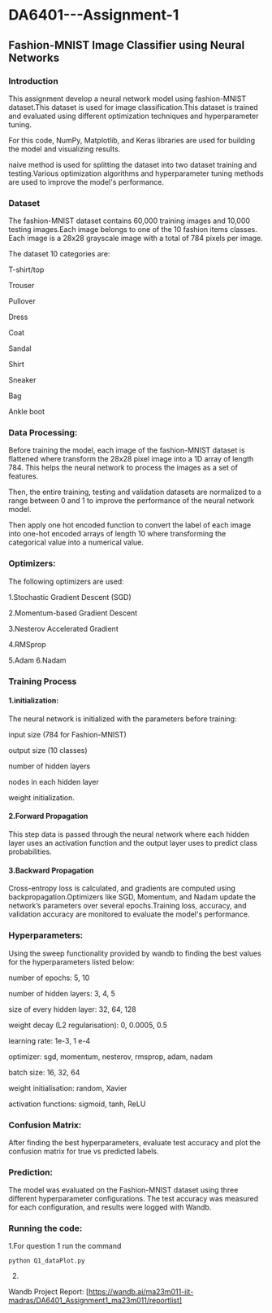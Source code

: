 # DA6401---Assignment-1

## Fashion-MNIST Image Classifier using Neural Networks

### Introduction
This assignment develop a neural network model using fashion-MNIST dataset.This dataset is used for image classification.This dataset is trained and evaluated using different optimization techniques and hyperparameter tuning.

For this code, NumPy, Matplotlib, and Keras libraries are used for building the model and visualizing results. 

naive method is used for splitting the dataset into  two dataset training and testing.Various optimization algorithms and hyperparameter tuning methods are used to improve the model's performance.

### Dataset
The fashion-MNIST dataset contains 60,000 training images and 10,000 testing images.Each image belongs to one of the 10 fashion items classes. Each image is a 28x28 grayscale image with a total of 784 pixels per image.

The dataset 10 categories are:

T-shirt/top

Trouser

Pullover

Dress

Coat

Sandal

Shirt

Sneaker

Bag

Ankle boot

### Data Processing:
Before training the model, each image of the fashion-MNIST dataset is flattened where transform the 28x28 pixel image into a 1D array of length 784. This helps the neural network to process the images as a set of features.

Then, the entire training, testing and validation datasets are normalized to a range between 0 and 1 to improve the performance of the neural network model.

Then  apply one hot encoded function to convert the label of each image into one-hot encoded arrays of length 10 where transforming the categorical value into a numerical value.

### Optimizers:
The following optimizers are used:

1.Stochastic Gradient Descent (SGD)

2.Momentum-based Gradient Descent

3.Nesterov Accelerated Gradient

4.RMSprop

5.Adam
6.Nadam

### Training Process
#### 1.initialization:
The neural network is initialized with the parameters before training: 

input size (784 for Fashion-MNIST)

output size (10 classes)

number of hidden layers

nodes in each hidden layer

weight initialization.

#### 2.Forward Propagation
This step data is passed through the neural network where each hidden layer uses an activation function  and the output layer uses to predict class probabilities.

#### 3.Backward Propagation
Cross-entropy loss is calculated, and gradients are computed using backpropagation.Optimizers like SGD, Momentum, and Nadam update the network’s parameters over several epochs.Training loss, accuracy, and validation accuracy are monitored to evaluate the model's performance.

### Hyperparameters:
Using the sweep functionality provided by wandb to finding the best values for the hyperparameters listed below:

number of epochs: 5, 10

number of hidden layers: 3, 4, 5

size of every hidden layer: 32, 64, 128

weight decay (L2 regularisation): 0, 0.0005, 0.5

learning rate: 1e-3, 1 e-4

optimizer: sgd, momentum, nesterov, rmsprop, adam, nadam

batch size: 16, 32, 64

weight initialisation: random, Xavier

activation functions: sigmoid, tanh, ReLU

### Confusion Matrix:

After finding the best hyperparameters, evaluate test accuracy and plot the confusion matrix for true vs predicted labels.

### Prediction:
The model was evaluated on the Fashion-MNIST dataset using three different hyperparameter configurations. The test accuracy was measured for each configuration, and results were logged with Wandb.

### Running the code:

1.For question 1 run the command 
```
python Q1_dataPlot.py
```
2.

Wandb Project Report: [https://wandb.ai/ma23m011-iit-madras/DA6401_Assignment1_ma23m011/reportlist]







